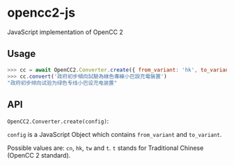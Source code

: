 # opencc2-js

JavaScript implementation of OpenCC 2

## Usage

```javascript
>>> cc = await OpenCC2.Converter.create({ from_variant: 'hk', to_variant: 'cn' });
>>> cc.convert('政府初步傾向試驗為綠色專線小巴設充電裝置')
"政府初步倾向试验为绿色专线小巴设充电装置"
```

## API

`OpenCC2.Converter.create(config)`:

`config` is a JavaScript Object which contains `from_variant` and `to_variant`.

Possible values are: `cn`, `hk`, `tw` and `t`. `t` stands for Traditional Chinese (OpenCC 2 standard).
